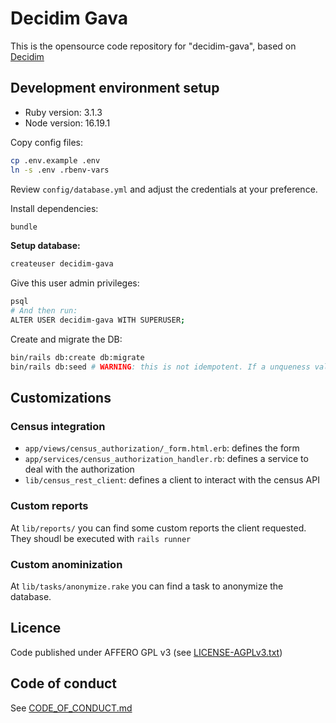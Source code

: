 # Decidim Gava

This is the opensource code repository for "decidim-gava", based on [Decidim](https://github.com/decidim/decidim)

## Development environment setup

- Ruby version: 3.1.3
- Node version: 16.19.1

Copy config files:

```bash
cp .env.example .env
ln -s .env .rbenv-vars
```

Review `config/database.yml` and adjust the credentials at your preference.

Install dependencies:

```bash
bundle
```

**Setup database:**

```bash
createuser decidim-gava
```

Give this user admin privileges:

```bash
psql
# And then run:
ALTER USER decidim-gava WITH SUPERUSER;
```

Create and migrate the DB:

```bash
bin/rails db:create db:migrate
bin/rails db:seed # WARNING: this is not idempotent. If a unqueness validations fails, drop and re-create
```

## Customizations

### Census integration

- `app/views/census_authorization/_form.html.erb`: defines the form
- `app/services/census_authorization_handler.rb`: defines a service to deal with the authorization
- `lib/census_rest_client`: defines a client to interact with the census API

### Custom reports

At `lib/reports/` you can find some custom reports the client requested. They shoudl be executed with `rails runner`

### Custom anominization

At `lib/tasks/anonymize.rake` you can find a task to anonymize the database.


## Licence

Code published under AFFERO GPL v3 (see [LICENSE-AGPLv3.txt](LICENSE-AGPLv3.txt))

## Code of conduct

See [CODE_OF_CONDUCT.md](CODE_OF_CONDUCT.md)
